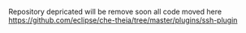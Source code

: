 Repository depricated will be remove soon all code moved here https://github.com/eclipse/che-theia/tree/master/plugins/ssh-plugin
